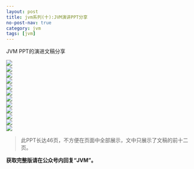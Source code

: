 ```yaml
---
layout: post
title: jvm系列(十):JVM演讲PPT分享
no-post-nav: true
category: jvm
tags: [jvm]
---
```



JVM PPT的演进文稿分享


![](http://mart1n.cn/assets/images/2017/jvm/ppt/jvmppt1.png)  
![](http://mart1n.cn/assets/images/2017/jvm/ppt/jvmppt2.png)  
![](http://mart1n.cn/assets/images/2017/jvm/ppt/jvmppt3.png)  
![](http://mart1n.cn/assets/images/2017/jvm/ppt/jvmppt4.png)  
![](http://mart1n.cn/assets/images/2017/jvm/ppt/jvmppt5.png)  
![](http://mart1n.cn/assets/images/2017/jvm/ppt/jvmppt6.png)  
![](http://mart1n.cn/assets/images/2017/jvm/ppt/jvmppt7.png)  
![](http://mart1n.cn/assets/images/2017/jvm/ppt/jvmppt8.png)  
![](http://mart1n.cn/assets/images/2017/jvm/ppt/jvmppt9.png)  
![](http://mart1n.cn/assets/images/2017/jvm/ppt/jvmppt10.png)  
![](http://mart1n.cn/assets/images/2017/jvm/ppt/jvmppt11.png)  
![](http://mart1n.cn/assets/images/2017/jvm/ppt/jvmppt12.png)  




> 此PPT长达46页，不方便在页面中全部展示，文中只展示了文稿的前十二页。

**获取完整版请在公众号内回复“JVM”。**
